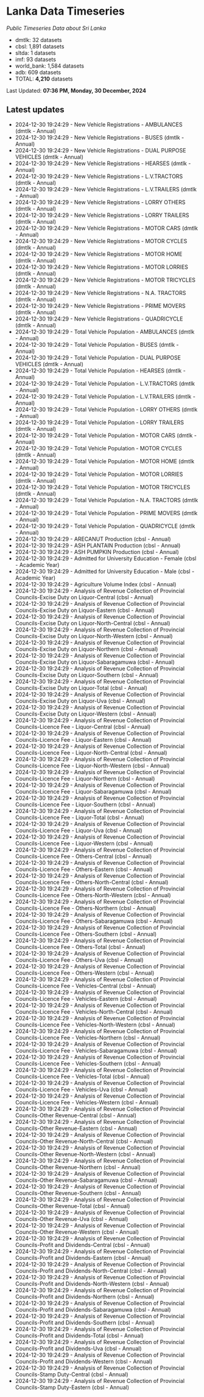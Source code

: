 # Lanka Data Timeseries
*Public Timeseries Data about Sri Lanka*

* dmtlk: 32 datasets
* cbsl: 1,891 datasets
* sltda: 1 datasets
* imf: 93 datasets
* world_bank: 1,584 datasets
* adb: 609 datasets
* TOTAL: **4,210** datasets

Last Updated: **07:36 PM, Monday, 30 December, 2024**

## Latest updates

* 2024-12-30 19:24:29 - New Vehicle Registrations - AMBULANCES (dmtlk - Annual)
* 2024-12-30 19:24:29 - New Vehicle Registrations - BUSES (dmtlk - Annual)
* 2024-12-30 19:24:29 - New Vehicle Registrations - DUAL PURPOSE VEHICLES (dmtlk - Annual)
* 2024-12-30 19:24:29 - New Vehicle Registrations - HEARSES (dmtlk - Annual)
* 2024-12-30 19:24:29 - New Vehicle Registrations - L.V.TRACTORS (dmtlk - Annual)
* 2024-12-30 19:24:29 - New Vehicle Registrations - L.V.TRAILERS (dmtlk - Annual)
* 2024-12-30 19:24:29 - New Vehicle Registrations - LORRY OTHERS (dmtlk - Annual)
* 2024-12-30 19:24:29 - New Vehicle Registrations - LORRY TRAILERS (dmtlk - Annual)
* 2024-12-30 19:24:29 - New Vehicle Registrations - MOTOR CARS (dmtlk - Annual)
* 2024-12-30 19:24:29 - New Vehicle Registrations - MOTOR CYCLES (dmtlk - Annual)
* 2024-12-30 19:24:29 - New Vehicle Registrations - MOTOR HOME (dmtlk - Annual)
* 2024-12-30 19:24:29 - New Vehicle Registrations - MOTOR LORRIES (dmtlk - Annual)
* 2024-12-30 19:24:29 - New Vehicle Registrations - MOTOR TRICYCLES (dmtlk - Annual)
* 2024-12-30 19:24:29 - New Vehicle Registrations - N.A. TRACTORS (dmtlk - Annual)
* 2024-12-30 19:24:29 - New Vehicle Registrations - PRIME MOVERS (dmtlk - Annual)
* 2024-12-30 19:24:29 - New Vehicle Registrations - QUADRICYCLE (dmtlk - Annual)
* 2024-12-30 19:24:29 - Total Vehicle Population - AMBULANCES (dmtlk - Annual)
* 2024-12-30 19:24:29 - Total Vehicle Population - BUSES (dmtlk - Annual)
* 2024-12-30 19:24:29 - Total Vehicle Population - DUAL PURPOSE VEHICLES (dmtlk - Annual)
* 2024-12-30 19:24:29 - Total Vehicle Population - HEARSES (dmtlk - Annual)
* 2024-12-30 19:24:29 - Total Vehicle Population - L.V.TRACTORS (dmtlk - Annual)
* 2024-12-30 19:24:29 - Total Vehicle Population - L.V.TRAILERS (dmtlk - Annual)
* 2024-12-30 19:24:29 - Total Vehicle Population - LORRY OTHERS (dmtlk - Annual)
* 2024-12-30 19:24:29 - Total Vehicle Population - LORRY TRAILERS (dmtlk - Annual)
* 2024-12-30 19:24:29 - Total Vehicle Population - MOTOR CARS (dmtlk - Annual)
* 2024-12-30 19:24:29 - Total Vehicle Population - MOTOR CYCLES (dmtlk - Annual)
* 2024-12-30 19:24:29 - Total Vehicle Population - MOTOR HOME (dmtlk - Annual)
* 2024-12-30 19:24:29 - Total Vehicle Population - MOTOR LORRIES (dmtlk - Annual)
* 2024-12-30 19:24:29 - Total Vehicle Population - MOTOR TRICYCLES (dmtlk - Annual)
* 2024-12-30 19:24:29 - Total Vehicle Population - N.A. TRACTORS (dmtlk - Annual)
* 2024-12-30 19:24:29 - Total Vehicle Population - PRIME MOVERS (dmtlk - Annual)
* 2024-12-30 19:24:29 - Total Vehicle Population - QUADRICYCLE (dmtlk - Annual)
* 2024-12-30 19:24:29 - ARECANUT Production (cbsl - Annual)
* 2024-12-30 19:24:29 - ASH PLANTAIN Production (cbsl - Annual)
* 2024-12-30 19:24:29 - ASH PUMPKIN Production (cbsl - Annual)
* 2024-12-30 19:24:29 - Admitted for University Education - Female (cbsl - Academic Year)
* 2024-12-30 19:24:29 - Admitted for University Education - Male (cbsl - Academic Year)
* 2024-12-30 19:24:29 - Agriculture Volume Index (cbsl - Annual)
* 2024-12-30 19:24:29 - Analysis of Revenue Collection of Provincial Councils-Excise Duty on Liquor-Central (cbsl - Annual)
* 2024-12-30 19:24:29 - Analysis of Revenue Collection of Provincial Councils-Excise Duty on Liquor-Eastern (cbsl - Annual)
* 2024-12-30 19:24:29 - Analysis of Revenue Collection of Provincial Councils-Excise Duty on Liquor-North-Central (cbsl - Annual)
* 2024-12-30 19:24:29 - Analysis of Revenue Collection of Provincial Councils-Excise Duty on Liquor-North-Western (cbsl - Annual)
* 2024-12-30 19:24:29 - Analysis of Revenue Collection of Provincial Councils-Excise Duty on Liquor-Northern (cbsl - Annual)
* 2024-12-30 19:24:29 - Analysis of Revenue Collection of Provincial Councils-Excise Duty on Liquor-Sabaragamuwa (cbsl - Annual)
* 2024-12-30 19:24:29 - Analysis of Revenue Collection of Provincial Councils-Excise Duty on Liquor-Southern (cbsl - Annual)
* 2024-12-30 19:24:29 - Analysis of Revenue Collection of Provincial Councils-Excise Duty on Liquor-Total (cbsl - Annual)
* 2024-12-30 19:24:29 - Analysis of Revenue Collection of Provincial Councils-Excise Duty on Liquor-Uva (cbsl - Annual)
* 2024-12-30 19:24:29 - Analysis of Revenue Collection of Provincial Councils-Excise Duty on Liquor-Western (cbsl - Annual)
* 2024-12-30 19:24:29 - Analysis of Revenue Collection of Provincial Councils-Licence Fee - Liquor-Central (cbsl - Annual)
* 2024-12-30 19:24:29 - Analysis of Revenue Collection of Provincial Councils-Licence Fee - Liquor-Eastern (cbsl - Annual)
* 2024-12-30 19:24:29 - Analysis of Revenue Collection of Provincial Councils-Licence Fee - Liquor-North-Central (cbsl - Annual)
* 2024-12-30 19:24:29 - Analysis of Revenue Collection of Provincial Councils-Licence Fee - Liquor-North-Western (cbsl - Annual)
* 2024-12-30 19:24:29 - Analysis of Revenue Collection of Provincial Councils-Licence Fee - Liquor-Northern (cbsl - Annual)
* 2024-12-30 19:24:29 - Analysis of Revenue Collection of Provincial Councils-Licence Fee - Liquor-Sabaragamuwa (cbsl - Annual)
* 2024-12-30 19:24:29 - Analysis of Revenue Collection of Provincial Councils-Licence Fee - Liquor-Southern (cbsl - Annual)
* 2024-12-30 19:24:29 - Analysis of Revenue Collection of Provincial Councils-Licence Fee - Liquor-Total (cbsl - Annual)
* 2024-12-30 19:24:29 - Analysis of Revenue Collection of Provincial Councils-Licence Fee - Liquor-Uva (cbsl - Annual)
* 2024-12-30 19:24:29 - Analysis of Revenue Collection of Provincial Councils-Licence Fee - Liquor-Western (cbsl - Annual)
* 2024-12-30 19:24:29 - Analysis of Revenue Collection of Provincial Councils-Licence Fee - Others-Central (cbsl - Annual)
* 2024-12-30 19:24:29 - Analysis of Revenue Collection of Provincial Councils-Licence Fee - Others-Eastern (cbsl - Annual)
* 2024-12-30 19:24:29 - Analysis of Revenue Collection of Provincial Councils-Licence Fee - Others-North-Central (cbsl - Annual)
* 2024-12-30 19:24:29 - Analysis of Revenue Collection of Provincial Councils-Licence Fee - Others-North-Western (cbsl - Annual)
* 2024-12-30 19:24:29 - Analysis of Revenue Collection of Provincial Councils-Licence Fee - Others-Northern (cbsl - Annual)
* 2024-12-30 19:24:29 - Analysis of Revenue Collection of Provincial Councils-Licence Fee - Others-Sabaragamuwa (cbsl - Annual)
* 2024-12-30 19:24:29 - Analysis of Revenue Collection of Provincial Councils-Licence Fee - Others-Southern (cbsl - Annual)
* 2024-12-30 19:24:29 - Analysis of Revenue Collection of Provincial Councils-Licence Fee - Others-Total (cbsl - Annual)
* 2024-12-30 19:24:29 - Analysis of Revenue Collection of Provincial Councils-Licence Fee - Others-Uva (cbsl - Annual)
* 2024-12-30 19:24:29 - Analysis of Revenue Collection of Provincial Councils-Licence Fee - Others-Western (cbsl - Annual)
* 2024-12-30 19:24:29 - Analysis of Revenue Collection of Provincial Councils-Licence Fee - Vehicles-Central (cbsl - Annual)
* 2024-12-30 19:24:29 - Analysis of Revenue Collection of Provincial Councils-Licence Fee - Vehicles-Eastern (cbsl - Annual)
* 2024-12-30 19:24:29 - Analysis of Revenue Collection of Provincial Councils-Licence Fee - Vehicles-North-Central (cbsl - Annual)
* 2024-12-30 19:24:29 - Analysis of Revenue Collection of Provincial Councils-Licence Fee - Vehicles-North-Western (cbsl - Annual)
* 2024-12-30 19:24:29 - Analysis of Revenue Collection of Provincial Councils-Licence Fee - Vehicles-Northern (cbsl - Annual)
* 2024-12-30 19:24:29 - Analysis of Revenue Collection of Provincial Councils-Licence Fee - Vehicles-Sabaragamuwa (cbsl - Annual)
* 2024-12-30 19:24:29 - Analysis of Revenue Collection of Provincial Councils-Licence Fee - Vehicles-Southern (cbsl - Annual)
* 2024-12-30 19:24:29 - Analysis of Revenue Collection of Provincial Councils-Licence Fee - Vehicles-Total (cbsl - Annual)
* 2024-12-30 19:24:29 - Analysis of Revenue Collection of Provincial Councils-Licence Fee - Vehicles-Uva (cbsl - Annual)
* 2024-12-30 19:24:29 - Analysis of Revenue Collection of Provincial Councils-Licence Fee - Vehicles-Western (cbsl - Annual)
* 2024-12-30 19:24:29 - Analysis of Revenue Collection of Provincial Councils-Other Revenue-Central (cbsl - Annual)
* 2024-12-30 19:24:29 - Analysis of Revenue Collection of Provincial Councils-Other Revenue-Eastern (cbsl - Annual)
* 2024-12-30 19:24:29 - Analysis of Revenue Collection of Provincial Councils-Other Revenue-North-Central (cbsl - Annual)
* 2024-12-30 19:24:29 - Analysis of Revenue Collection of Provincial Councils-Other Revenue-North-Western (cbsl - Annual)
* 2024-12-30 19:24:29 - Analysis of Revenue Collection of Provincial Councils-Other Revenue-Northern (cbsl - Annual)
* 2024-12-30 19:24:29 - Analysis of Revenue Collection of Provincial Councils-Other Revenue-Sabaragamuwa (cbsl - Annual)
* 2024-12-30 19:24:29 - Analysis of Revenue Collection of Provincial Councils-Other Revenue-Southern (cbsl - Annual)
* 2024-12-30 19:24:29 - Analysis of Revenue Collection of Provincial Councils-Other Revenue-Total (cbsl - Annual)
* 2024-12-30 19:24:29 - Analysis of Revenue Collection of Provincial Councils-Other Revenue-Uva (cbsl - Annual)
* 2024-12-30 19:24:29 - Analysis of Revenue Collection of Provincial Councils-Other Revenue-Western (cbsl - Annual)
* 2024-12-30 19:24:29 - Analysis of Revenue Collection of Provincial Councils-Profit and Dividends-Central (cbsl - Annual)
* 2024-12-30 19:24:29 - Analysis of Revenue Collection of Provincial Councils-Profit and Dividends-Eastern (cbsl - Annual)
* 2024-12-30 19:24:29 - Analysis of Revenue Collection of Provincial Councils-Profit and Dividends-North-Central (cbsl - Annual)
* 2024-12-30 19:24:29 - Analysis of Revenue Collection of Provincial Councils-Profit and Dividends-North-Western (cbsl - Annual)
* 2024-12-30 19:24:29 - Analysis of Revenue Collection of Provincial Councils-Profit and Dividends-Northern (cbsl - Annual)
* 2024-12-30 19:24:29 - Analysis of Revenue Collection of Provincial Councils-Profit and Dividends-Sabaragamuwa (cbsl - Annual)
* 2024-12-30 19:24:29 - Analysis of Revenue Collection of Provincial Councils-Profit and Dividends-Southern (cbsl - Annual)
* 2024-12-30 19:24:29 - Analysis of Revenue Collection of Provincial Councils-Profit and Dividends-Total (cbsl - Annual)
* 2024-12-30 19:24:29 - Analysis of Revenue Collection of Provincial Councils-Profit and Dividends-Uva (cbsl - Annual)
* 2024-12-30 19:24:29 - Analysis of Revenue Collection of Provincial Councils-Profit and Dividends-Western (cbsl - Annual)
* 2024-12-30 19:24:29 - Analysis of Revenue Collection of Provincial Councils-Stamp Duty-Central (cbsl - Annual)
* 2024-12-30 19:24:29 - Analysis of Revenue Collection of Provincial Councils-Stamp Duty-Eastern (cbsl - Annual)